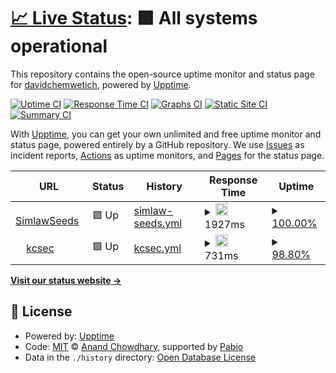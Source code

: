 # [📈 Live Status](https://dchemwetich.github.io/OrbitZone): <!--live status--> **🟩 All systems operational**

This repository contains the open-source uptime monitor and status page for [davidchemwetich](https://dchemwetich.github.io/OrbitZone), powered by [Upptime](https://github.com/upptime/upptime).

[![Uptime CI](https://github.com/dchemwetich/OrbitZone/workflows/Uptime%20CI/badge.svg)](https://github.com/dchemwetich/OrbitZone/actions?query=workflow%3A%22Uptime+CI%22)
[![Response Time CI](https://github.com/dchemwetich/OrbitZone/workflows/Response%20Time%20CI/badge.svg)](https://github.com/dchemwetich/OrbitZone/actions?query=workflow%3A%22Response+Time+CI%22)
[![Graphs CI](https://github.com/dchemwetich/OrbitZone/workflows/Graphs%20CI/badge.svg)](https://github.com/dchemwetich/OrbitZone/actions?query=workflow%3A%22Graphs+CI%22)
[![Static Site CI](https://github.com/dchemwetich/OrbitZone/workflows/Static%20Site%20CI/badge.svg)](https://github.com/dchemwetich/OrbitZone/actions?query=workflow%3A%22Static+Site+CI%22)
[![Summary CI](https://github.com/dchemwetich/OrbitZone/workflows/Summary%20CI/badge.svg)](https://github.com/dchemwetich/OrbitZone/actions?query=workflow%3A%22Summary+CI%22)

With [Upptime](https://upptime.js.org), you can get your own unlimited and free uptime monitor and status page, powered entirely by a GitHub repository. We use [Issues](https://github.com/dchemwetich/OrbitZone/issues) as incident reports, [Actions](https://github.com/dchemwetich/OrbitZone/actions) as uptime monitors, and [Pages](https://dchemwetich.github.io/OrbitZone) for the status page.

<!--start: status pages-->
<!-- This summary is generated by Upptime (https://github.com/upptime/upptime) -->
<!-- Do not edit this manually, your changes will be overwritten -->
<!-- prettier-ignore -->
| URL | Status | History | Response Time | Uptime |
| --- | ------ | ------- | ------------- | ------ |
| <img alt="" src="https://icons.duckduckgo.com/ip3/simlaw.co.ke.ico" height="13"> [SimlawSeeds](http://simlaw.co.ke) | 🟩 Up | [simlaw-seeds.yml](https://github.com/dchemwetich/OrbitZones/commits/HEAD/history/simlaw-seeds.yml) | <details><summary><img alt="Response time graph" src="./graphs/simlaw-seeds/response-time-week.png" height="20"> 1927ms</summary><br><a href="https://dchemwetich.github.io/OrbitZone/history/simlaw-seeds"><img alt="Response time 2210" src="https://img.shields.io/endpoint?url=https%3A%2F%2Fraw.githubusercontent.com%2Fdchemwetich%2FOrbitZones%2FHEAD%2Fapi%2Fsimlaw-seeds%2Fresponse-time.json"></a><br><a href="https://dchemwetich.github.io/OrbitZone/history/simlaw-seeds"><img alt="24-hour response time 3388" src="https://img.shields.io/endpoint?url=https%3A%2F%2Fraw.githubusercontent.com%2Fdchemwetich%2FOrbitZones%2FHEAD%2Fapi%2Fsimlaw-seeds%2Fresponse-time-day.json"></a><br><a href="https://dchemwetich.github.io/OrbitZone/history/simlaw-seeds"><img alt="7-day response time 1927" src="https://img.shields.io/endpoint?url=https%3A%2F%2Fraw.githubusercontent.com%2Fdchemwetich%2FOrbitZones%2FHEAD%2Fapi%2Fsimlaw-seeds%2Fresponse-time-week.json"></a><br><a href="https://dchemwetich.github.io/OrbitZone/history/simlaw-seeds"><img alt="30-day response time 2187" src="https://img.shields.io/endpoint?url=https%3A%2F%2Fraw.githubusercontent.com%2Fdchemwetich%2FOrbitZones%2FHEAD%2Fapi%2Fsimlaw-seeds%2Fresponse-time-month.json"></a><br><a href="https://dchemwetich.github.io/OrbitZone/history/simlaw-seeds"><img alt="1-year response time 2210" src="https://img.shields.io/endpoint?url=https%3A%2F%2Fraw.githubusercontent.com%2Fdchemwetich%2FOrbitZones%2FHEAD%2Fapi%2Fsimlaw-seeds%2Fresponse-time-year.json"></a></details> | <details><summary><a href="https://dchemwetich.github.io/OrbitZone/history/simlaw-seeds">100.00%</a></summary><a href="https://dchemwetich.github.io/OrbitZone/history/simlaw-seeds"><img alt="All-time uptime 81.45%" src="https://img.shields.io/endpoint?url=https%3A%2F%2Fraw.githubusercontent.com%2Fdchemwetich%2FOrbitZones%2FHEAD%2Fapi%2Fsimlaw-seeds%2Fuptime.json"></a><br><a href="https://dchemwetich.github.io/OrbitZone/history/simlaw-seeds"><img alt="24-hour uptime 100.00%" src="https://img.shields.io/endpoint?url=https%3A%2F%2Fraw.githubusercontent.com%2Fdchemwetich%2FOrbitZones%2FHEAD%2Fapi%2Fsimlaw-seeds%2Fuptime-day.json"></a><br><a href="https://dchemwetich.github.io/OrbitZone/history/simlaw-seeds"><img alt="7-day uptime 100.00%" src="https://img.shields.io/endpoint?url=https%3A%2F%2Fraw.githubusercontent.com%2Fdchemwetich%2FOrbitZones%2FHEAD%2Fapi%2Fsimlaw-seeds%2Fuptime-week.json"></a><br><a href="https://dchemwetich.github.io/OrbitZone/history/simlaw-seeds"><img alt="30-day uptime 100.00%" src="https://img.shields.io/endpoint?url=https%3A%2F%2Fraw.githubusercontent.com%2Fdchemwetich%2FOrbitZones%2FHEAD%2Fapi%2Fsimlaw-seeds%2Fuptime-month.json"></a><br><a href="https://dchemwetich.github.io/OrbitZone/history/simlaw-seeds"><img alt="1-year uptime 81.45%" src="https://img.shields.io/endpoint?url=https%3A%2F%2Fraw.githubusercontent.com%2Fdchemwetich%2FOrbitZones%2FHEAD%2Fapi%2Fsimlaw-seeds%2Fuptime-year.json"></a></details>
| <img alt="" src="https://icons.duckduckgo.com/ip3/annet.kcsec.us.ico" height="13"> [kcsec](https://annet.kcsec.us) | 🟩 Up | [kcsec.yml](https://github.com/dchemwetich/OrbitZones/commits/HEAD/history/kcsec.yml) | <details><summary><img alt="Response time graph" src="./graphs/kcsec/response-time-week.png" height="20"> 731ms</summary><br><a href="https://dchemwetich.github.io/OrbitZone/history/kcsec"><img alt="Response time 840" src="https://img.shields.io/endpoint?url=https%3A%2F%2Fraw.githubusercontent.com%2Fdchemwetich%2FOrbitZones%2FHEAD%2Fapi%2Fkcsec%2Fresponse-time.json"></a><br><a href="https://dchemwetich.github.io/OrbitZone/history/kcsec"><img alt="24-hour response time 736" src="https://img.shields.io/endpoint?url=https%3A%2F%2Fraw.githubusercontent.com%2Fdchemwetich%2FOrbitZones%2FHEAD%2Fapi%2Fkcsec%2Fresponse-time-day.json"></a><br><a href="https://dchemwetich.github.io/OrbitZone/history/kcsec"><img alt="7-day response time 731" src="https://img.shields.io/endpoint?url=https%3A%2F%2Fraw.githubusercontent.com%2Fdchemwetich%2FOrbitZones%2FHEAD%2Fapi%2Fkcsec%2Fresponse-time-week.json"></a><br><a href="https://dchemwetich.github.io/OrbitZone/history/kcsec"><img alt="30-day response time 799" src="https://img.shields.io/endpoint?url=https%3A%2F%2Fraw.githubusercontent.com%2Fdchemwetich%2FOrbitZones%2FHEAD%2Fapi%2Fkcsec%2Fresponse-time-month.json"></a><br><a href="https://dchemwetich.github.io/OrbitZone/history/kcsec"><img alt="1-year response time 840" src="https://img.shields.io/endpoint?url=https%3A%2F%2Fraw.githubusercontent.com%2Fdchemwetich%2FOrbitZones%2FHEAD%2Fapi%2Fkcsec%2Fresponse-time-year.json"></a></details> | <details><summary><a href="https://dchemwetich.github.io/OrbitZone/history/kcsec">98.80%</a></summary><a href="https://dchemwetich.github.io/OrbitZone/history/kcsec"><img alt="All-time uptime 98.89%" src="https://img.shields.io/endpoint?url=https%3A%2F%2Fraw.githubusercontent.com%2Fdchemwetich%2FOrbitZones%2FHEAD%2Fapi%2Fkcsec%2Fuptime.json"></a><br><a href="https://dchemwetich.github.io/OrbitZone/history/kcsec"><img alt="24-hour uptime 98.58%" src="https://img.shields.io/endpoint?url=https%3A%2F%2Fraw.githubusercontent.com%2Fdchemwetich%2FOrbitZones%2FHEAD%2Fapi%2Fkcsec%2Fuptime-day.json"></a><br><a href="https://dchemwetich.github.io/OrbitZone/history/kcsec"><img alt="7-day uptime 98.80%" src="https://img.shields.io/endpoint?url=https%3A%2F%2Fraw.githubusercontent.com%2Fdchemwetich%2FOrbitZones%2FHEAD%2Fapi%2Fkcsec%2Fuptime-week.json"></a><br><a href="https://dchemwetich.github.io/OrbitZone/history/kcsec"><img alt="30-day uptime 99.02%" src="https://img.shields.io/endpoint?url=https%3A%2F%2Fraw.githubusercontent.com%2Fdchemwetich%2FOrbitZones%2FHEAD%2Fapi%2Fkcsec%2Fuptime-month.json"></a><br><a href="https://dchemwetich.github.io/OrbitZone/history/kcsec"><img alt="1-year uptime 98.89%" src="https://img.shields.io/endpoint?url=https%3A%2F%2Fraw.githubusercontent.com%2Fdchemwetich%2FOrbitZones%2FHEAD%2Fapi%2Fkcsec%2Fuptime-year.json"></a></details>

<!--end: status pages-->

[**Visit our status website →**](https://dchemwetich.github.io/OrbitZone)

## 📄 License

- Powered by: [Upptime](https://github.com/upptime/upptime)
- Code: [MIT](./LICENSE) © [Anand Chowdhary](https://anandchowdhary.com), supported by [Pabio](https://pabio.com)
- Data in the `./history` directory: [Open Database License](https://opendatacommons.org/licenses/odbl/1-0/)

